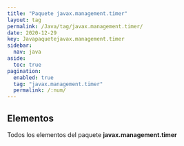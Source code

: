 ```yaml
---
title: "Paquete javax.management.timer"
layout: tag
permalink: /Java/tag/javax.management.timer/
date: 2020-12-29
key: Javapaquetejavax.management.timer
sidebar: 
  nav: java
aside: 
  toc: true
pagination: 
  enabled: true
  tag: "javax.management.timer"
  permalink: /:num/
---
```


<h2>Elementos</h2>
Todos los elementos del paquete <strong>javax.management.timer</strong>
